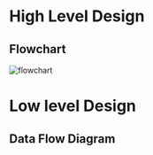 # High Level Design
## Flowchart

![flowchart](https://user-images.githubusercontent.com/85119462/143010964-107d175f-5c3d-4e42-abfd-c5454f867b2a.jpg)


# Low level Design
##  Data Flow Diagram 

